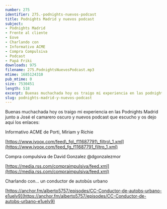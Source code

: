 ```yaml
---
number: 275
identifier: 275.-podnights-nuevos-podcast
title: Podnights Madrid y nuevos podcast
subject:
- Podnights Madrid
- Frente al cliente
- Eove
- Charlando con
- Informativo ACME
- Compra Compulsiva
- Podcast
- Papá Friki
downloads: 975
filename: 275.PodnightsNuevosPodcast.mp3
mtime: 1685124310
pub_mtime: 0
size: 7530451
length: 518
excerpt: Buenas muchachada hoy os traigo mi experiencia en las podnights madrid y nuevos podcast que escucho.
slug: podnights-madrid-y-nuevos-podcast
---
```

Buenas muchachada hoy os traigo mi experiencia en las Podnights Madrid junto a José el camarero oscuro y nuevos podcast que escucho y os dejo aqui los enlaces:

Informativo ACME de Porti, Miriam y Richie

[https://www.ivoox.com/feed\_fg\_f11687791\_filtro\_1.xml](https://www.ivoox.com/feed_fg_f11687791_filtro_1.xml)

Compra compulsiva de David Gonzalez @dgonzalezmor

[https://media.rss.com/compraimpulsiva/feed.xml](https://media.rss.com/compraimpulsiva/feed.xml)

Charlando con... un conductor de autobús urbano

[https://anchor.fm/alberto5757/episodes/CC-Conductor-de-autobs-urbano-e1uelv9](https://anchor.fm/alberto5757/episodes/CC-Conductor-de-autobs-urbano-e1uelv9)